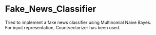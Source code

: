 # Fake_News_Classifier
 Tried to implement a fake news classifier using Multinomial Naive Bayes.  For input representation, Countvectorizer has been used.
